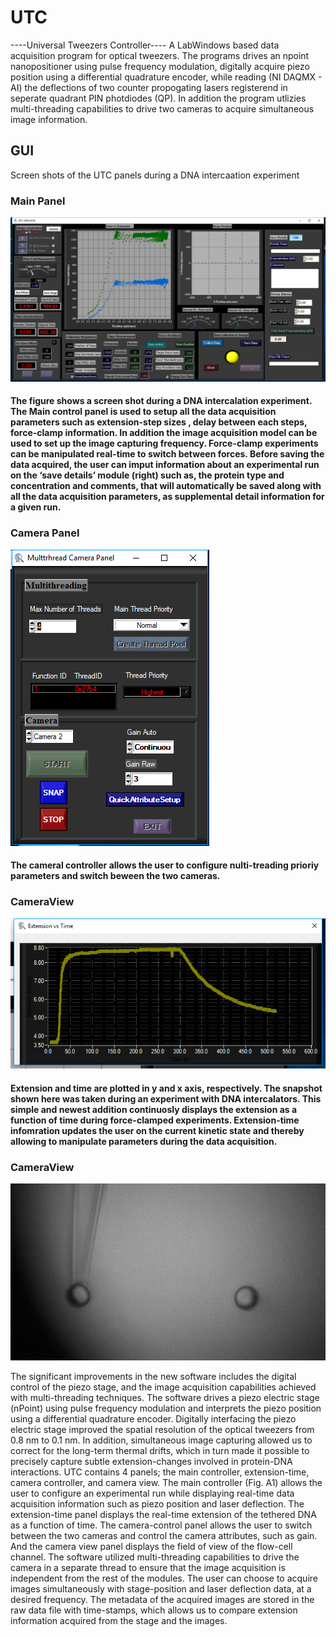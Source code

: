 # UTC
----Universal Tweezers Controller----
A LabWindows based data acquisition program for optical tweezers. The programs drives an npoint nanopositioner using pulse frequency modulation,
digitally acquire piezo position using a differential quadrature encoder, while  reading (NI DAQMX - AI) the deflections of two counter propogating lasers
registerend in seperate quadrant PIN photdiodes (QP). In addition the program utlizies multi-threading capabilities to drive two cameras to
acquire simultaneous image information.
## GUI
Screen shots of the UTC panels during a DNA intercaation experiment
### Main Panel
![Main Panel](MainPanel.png)
#### The figure shows a screen shot during a DNA intercalation experiment. The Main control panel is used to setup all the data acquisition parameters such as extension-step sizes , delay between each steps, force-clamp information. In addition the image acquisition model can be used to set up the image capturing frequency. Force-clamp experiments can be manipulated real-time to switch between forces. Before saving the data acquired, the user can imput information about an experimental run on the ‘save details’ module (right) such as, the protein type and concentration and comments, that will automatically be saved along with all the data acquisition parameters, as supplemental detail information for a given run. 
### Camera Panel
![Camera Panel](CameraPanel.png)
#### The cameral controller allows the user to configure nulti-treading prioriy parameters and switch beween the two cameras.   
### CameraView
![Extension time](Extension_timePanel.png)
#### Extension and time are plotted in y and x axis, respectively. The snapshot shown here was taken during an experiment with DNA intercalators. This simple and newest addition continuosly displays the extension as a function of time during force-clamped experiments. Extension-time infomration updates the user on the current kinetic state and thereby allowing to manipulate parameters during the data acquisition.
### CameraView
![Camera View](CameraView.png)

The significant improvements in the new software includes the digital control of the piezo stage, and the image acquisition capabilities achieved with multi-threading techniques. The software drives a piezo electric stage (nPoint) using pulse frequency modulation and interprets the piezo position using a differential quadrature encoder. Digitally interfacing the piezo electric stage improved the spatial resolution of the optical tweezers from 0.8 nm to 0.1 nm.  In addition, simultaneous image capturing allowed us to correct for the long-term thermal drifts, which in turn made it possible to precisely capture subtle extension-changes involved in protein-DNA interactions. UTC contains 4 panels; the main controller, extension-time, camera controller, and camera view. The main controller (Fig. A1) allows the user to configure an experimental run while displaying real-time data acquisition information such as piezo position and laser deflection. The extension-time panel displays the real-time extension of the tethered DNA as a function of time. The camera-control panel allows the user to switch between the two cameras and control the camera attributes, such as gain. And the camera view panel displays the field of view of the flow-cell channel. The software utilized multi-threading capabilities to drive the camera in a separate thread to ensure that the image acquisition is independent from the rest of the modules. The user can choose to acquire images simultaneously with stage-position and laser deflection data, at a desired frequency. The metadata of the acquired images are stored in the raw data file with time-stamps, which allows us to compare extension information acquired from the stage and the images. 


